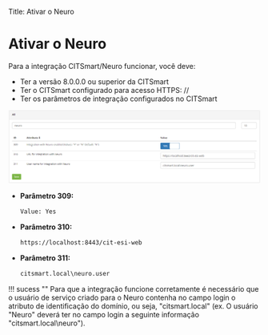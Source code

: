 Title: Ativar o Neuro

# Ativar o Neuro

Para a integração CITSmart/Neuro funcionar, você deve:

- Ter a versão 8.0.0.0 ou superior da CITSmart
- Ter o CITSmart configurado para acesso HTTPS: //
- Ter os parâmetros de integração configurados no CITSmart


![Neuro Conection][1]

- **Parâmetro 309:**

    ```sh
    Value: Yes
    ```

- **Parâmetro 310:**

    ```sh
    https://localhost:8443/cit-esi-web
    ```

- **Parâmetro 311:**

    ```sh
    citsmart.local\neuro.user
    ```
    
    
!!! sucess ""
    Para que a integração funcione corretamente é necessário que o usuário de serviço criado para o Neuro contenha no campo login o atributo de identificação do domínio, ou seja, "citsmart.local" (ex. O usuário "Neuro" deverá ter no campo login a seguinte informação  "citsmart.local\neuro").

[1]:images/neuro-conection.png
